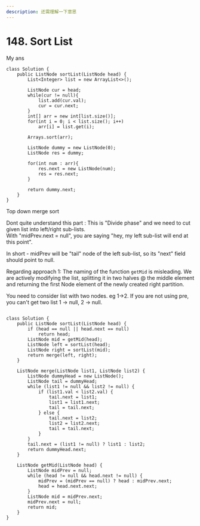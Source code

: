 ```yaml
---
description: 还需理解一下意思
---
```


# 148. Sort List

My ans

```
class Solution {
    public ListNode sortList(ListNode head) {
        List<Integer> list = new ArrayList<>();
        
        ListNode cur = head;
        while(cur != null){
            list.add(cur.val);
            cur = cur.next;
        }
        int[] arr = new int[list.size()];
        for(int i = 0; i < list.size(); i++)
            arr[i] = list.get(i);
        
        Arrays.sort(arr);
        
        ListNode dummy = new ListNode(0);
        ListNode res = dummy;
        
        for(int num : arr){
            res.next = new ListNode(num);
            res = res.next;
        }
        
        return dummy.next;
    }
}
```

Top down merge sort

Dont quite understand this part : This is "Divide phase" and we need to cut given list into left/right sub-lists.\
With "midPrev.next = null", you are saying "hey, my left sub-list will end at this point".

In short - midPrev will be "tail" node of the left sub-list, so its "next" field should point to null.



Regarding approach 1: The naming of the function `getMid` is misleading. We are actively modifying the list, splitting it in two halves @ the middle element and returning the first Node element of the newly created right partition.



You need to consider list with two nodes. eg 1->2. If you are not using pre, you can't get two list 1 -> null, 2 -> null.

```

class Solution {
    public ListNode sortList(ListNode head) {
        if (head == null || head.next == null)
            return head;
        ListNode mid = getMid(head);
        ListNode left = sortList(head);
        ListNode right = sortList(mid);
        return merge(left, right);
    }

    ListNode merge(ListNode list1, ListNode list2) {
        ListNode dummyHead = new ListNode();
        ListNode tail = dummyHead;
        while (list1 != null && list2 != null) {
            if (list1.val < list2.val) {
                tail.next = list1;
                list1 = list1.next;
                tail = tail.next;
            } else {
                tail.next = list2;
                list2 = list2.next;
                tail = tail.next;
            }
        }
        tail.next = (list1 != null) ? list1 : list2;
        return dummyHead.next;
    }

    ListNode getMid(ListNode head) {
        ListNode midPrev = null;
        while (head != null && head.next != null) {
            midPrev = (midPrev == null) ? head : midPrev.next;
            head = head.next.next;
        }
        ListNode mid = midPrev.next;
        midPrev.next = null;
        return mid;
    }
}

```
